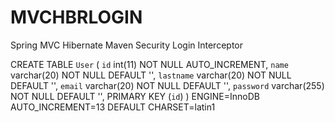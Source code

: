 # MVCHBRLOGIN
Spring MVC Hibernate Maven Security Login Interceptor

CREATE TABLE `User` (
  `id` int(11) NOT NULL AUTO_INCREMENT,
  `name` varchar(20) NOT NULL DEFAULT '',
  `lastname` varchar(20) NOT NULL DEFAULT '',
  `email` varchar(20) NOT NULL DEFAULT '',
  `password` varchar(255) NOT NULL DEFAULT '',
  PRIMARY KEY (`id`)
) ENGINE=InnoDB AUTO_INCREMENT=13 DEFAULT CHARSET=latin1
